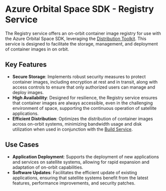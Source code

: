 # Azure Orbital Space SDK - Registry Service

The Registry service offers an on-orbit container image registry for use with the Azure Orbital Space SDK, leveraging the [Distribution Toolkit](https://github.com/distribution/distribution). This service is designed to facilitate the storage, management, and deployment of container images in on orbit.

## Key Features

- **Secure Storage**: Implements robust security measures to protect container images, including encryption at rest and in transit, along with access controls to ensure that only authorized users can manage and deploy images.
- **High Availability**: Designed for resilience, the Registry service ensures that container images are always accessible, even in the challenging environment of space, supporting the continuous operation of satellite applications.
- **Efficient Distribution**: Optimizes the distribution of container images across on-orbit systems, minimizing bandwidth usage and disk utilization when used in conjunction with the [Build Service]().

## Use Cases

- **Application Deployment**: Supports the deployment of new applications and services on satellite systems, allowing for rapid expansion and adaptation of on-orbit capabilities.
- **Software Updates**: Facilitates the efficient update of existing applications, ensuring that satellite systems benefit from the latest features, performance improvements, and security patches.

<!-- TODO: Finish this documentation and provide links -->